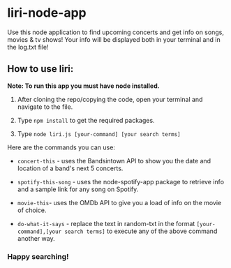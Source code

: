 # liri-node-app
Use this node application to find upcoming concerts and get info on songs, movies & tv shows! Your info will be displayed both in your terminal and in the log.txt file!

## How to use liri:

__Note: To run this app you must have node installed.__
1. After cloning the repo/copying the code, open your terminal and navigate to the file.

1. Type `npm install` to get the required packages.

1. Type `node liri.js [your-command] [your search terms]`

Here are the commands you can use:
   * `concert-this` - uses the Bandsintown API to show you the date and location of a band's next 5 concerts.

   * `spotify-this-song` - uses the node-spotify-app package to retrieve info and a sample link for any song on Spotify.

   * `movie-this`- uses the OMDb API to give you a load of info on the movie of choice.

   * `do-what-it-says` - replace the text in random-txt in the format `[your-command],[your search terms]` to execute any of the above command another way.

### Happy searching! ###

